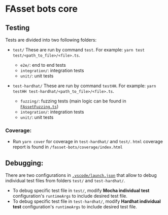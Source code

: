# FAsset bots core

## Testing

Tests are divided into two following folders:

-   `test/` These are run by command `test`.
    For example: `yarn test test/<path_to_file>/<file>.ts`.

    -   `e2e/`: end to end tests
    -   `integration/`: integration tests
    -   `unit/`: unit tests

-   `test-hardhat/` These are run by command `testHH`.
    For example: `yarn testHH test-hardhat/<path_to_file>/<file>.ts`.
    -   `fuzzing/`: fuzzing tests (main logic can be found in [`FAssetFuzzing.ts`](../test-hardhat/fuzzing/FAssetFuzzing.ts))
    -   `integration/`: integration tests
    -   `unit/`: unit tests

### Coverage:

-   Run `yarn cover` for coverage in `test-hardhat/` and `test/`. `html` coverage report is found in `/fasset-bots/coverage/index.html`

## Debugging:

There are two configurations in [`.vscode/launch.json`](.vscode/launch.json) that allow to debug individual test files from folders `test/` and `test-hardhat/`.

-   To debug specific test file in `test/`, modify **Mocha individual test** configuration's `runtimeArgs` to include desired test file.
-   To debug specific test file in `test-hardhat/`, modify **Hardhat individual test** configuration's `runtimeArgs` to include desired test file.
